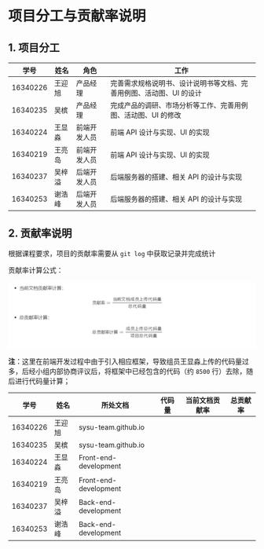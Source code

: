 # 项目分工与贡献率说明

## 1. 项目分工

| 学号     | 姓名   | 角色         | 工作                                                         |
| -------- | ------ | ------------ | ------------------------------------------------------------ |
| 16340226 | 王迎旭 | 产品经理     | 完善需求规格说明书、设计说明书等文档、完善用例图、活动图、UI 的设计 |
| 16340235 | 吴槟   | 产品经理     | 完成产品的调研、市场分析等工作、完善用例图、活动图、UI 的修改 |
| 16340224 | 王显淼 | 前端开发人员 | 前端 API 设计与实现、UI 的实现                               |
| 16340219 | 王亮岛 | 前端开发人员 | 前端 API 设计与实现、UI 的实现                               |
| 16340237 | 吴梓溢 | 后端开发人员 | 后端服务器的搭建、相关 API 的设计与实现                      |
| 16340253 | 谢浩峰 | 后端开发人员 | 后端服务器的搭建、相关 API 的设计与实现                      |

## 2. 贡献率说明

根据课程要求，项目的贡献率需要从 `git log` 中获取记录并完成统计 

贡献率计算公式：

![贡献率计算公式](imgs\贡献率计算公式.png)

**注**：这里在前端开发过程中由于引入相应框架，导致组员王显淼上传的代码量过多，后经小组内部协商评议后，将框架中已经包含的代码（约 `8500` 行）去除，随后进行代码量计算；

| 学号     | 姓名   | 所处文档              | 代码量 | 当前文档贡献率 | 总贡献率 |
| -------- | ------ | --------------------- | ------ | -------------- | -------- |
| 16340226 | 王迎旭 | sysu-team.github.io   |        |                |          |
| 16340235 | 吴槟   | sysu-team.github.io   |        |                |          |
| 16340224 | 王显淼 | Front-end-development |        |                |          |
| 16340219 | 王亮岛 | Front-end-development |        |                |          |
| 16340237 | 吴梓溢 | Back-end-development  |        |                |          |
| 16340253 | 谢浩峰 | Back-end-development  |        |                |          |

